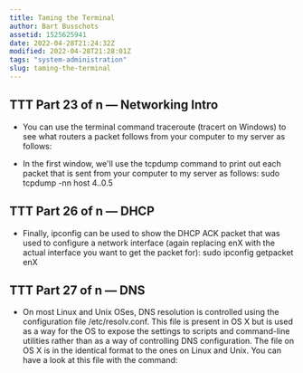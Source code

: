 ```yaml
---
title: Taming the Terminal
author: Bart Busschots
assetid: 1525625941
date: 2022-04-28T21:24:32Z
modified: 2022-04-28T21:28:01Z
tags: "system-administration"
slug: taming-the-terminal
---
```


## TTT Part 23 of n — Networking Intro

*  You can use the terminal command traceroute (tracert on Windows) to see what routers a packet follows from your computer to my server as follows:

*  In the first window, we'll use the tcpdump command to print out each packet that is sent from your computer to my server as follows: sudo tcpdump -nn host 4..0.5

## TTT Part 26 of n — DHCP

*  Finally, ipconfig can be used to show the DHCP ACK packet that was used to configure a network interface (again replacing enX with the actual interface you want to get the packet for): sudo ipconfig getpacket enX

## TTT Part 27 of n — DNS

*  On most Linux and Unix OSes, DNS resolution is controlled using the configuration file /etc/resolv.conf.
   This file is present in OS X but is used as a way for the OS to expose the settings to scripts and command-line utilities rather than as a way of controlling DNS configuration.
   The file on OS X is in the identical format to the ones on Linux and Unix.
   You can have a look at this file with the command:

